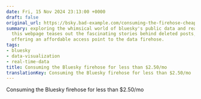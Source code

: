 ```yaml
---
date: Fri, 15 Nov 2024 23:13:00 +0000
draft: false
original_url: https://bsky.bad-example.com/consuming-the-firehose-cheaply/
summary: exploring the whimsical world of bluesky's public data and real-time feeds,
  this webpage teases out the fascinating stories behind deleted posts, all while
  offering an affordable access point to the data firehose.
tags:
- bluesky
- data-visualization
- real-time-data
title: Consuming the Bluesky firehose for less than $2.50/mo
translationKey: Consuming the Bluesky firehose for less than $2.50/mo
---
```


Consuming the Bluesky firehose for less than $2.50/mo
